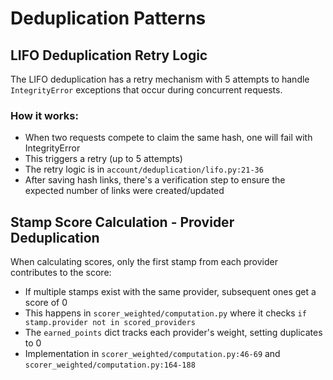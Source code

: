 # Deduplication Patterns

## LIFO Deduplication Retry Logic

The LIFO deduplication has a retry mechanism with 5 attempts to handle `IntegrityError` exceptions that occur during concurrent requests. 

### How it works:
- When two requests compete to claim the same hash, one will fail with IntegrityError
- This triggers a retry (up to 5 attempts)
- The retry logic is in `account/deduplication/lifo.py:21-36`
- After saving hash links, there's a verification step to ensure the expected number of links were created/updated

## Stamp Score Calculation - Provider Deduplication

When calculating scores, only the first stamp from each provider contributes to the score:

- If multiple stamps exist with the same provider, subsequent ones get a score of 0
- This happens in `scorer_weighted/computation.py` where it checks `if stamp.provider not in scored_providers`
- The `earned_points` dict tracks each provider's weight, setting duplicates to 0
- Implementation in `scorer_weighted/computation.py:46-69` and `scorer_weighted/computation.py:164-188`